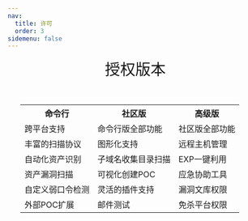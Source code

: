 ```yaml
---
nav:
  title: 许可
  order: 3
sidemenu: false
---
```


<p align="center">
<span style="font-size: 30px">授权版本</span></p>
<div style="width: 90%;margin: 50px auto 0;font-size: 14px">
<table>
            <th>命令行</th>
            <th>社区版</th>  
            <th>高级版</th>  
        <tr>  
            <td>跨平台支持</td>  
            <td>命令行版全部功能</td>  
            <td>社区版全部功能</td>  
        </tr>  
     <tr>  
            <td>丰富的扫描协议</td>  
            <td>图形化支持</td>  
            <td>远程主机管理</td>  
        </tr>  
        <tr>  
            <td>自动化资产识别</td>  
            <td>子域名收集目录扫描</td>  
            <td>EXP一键利用</td>  
        </tr>  
        <tr>  
            <td>资产漏洞扫描</td>  
            <td>可视化创建POC</td>  
            <td>应急协助工具</td>  
        </tr>  
     <tr>  
            <td>自定义弱口令检测</td>  
            <td>灵活的插件支持</td>  
            <td>漏洞文库权限</td>  
        </tr>  
     <tr>  
            <td>外部POC扩展</td>  
              <td>邮件测试</td>  
         <td>免杀平台权限</td>  
        </tr>  
    </table>  
</div>
